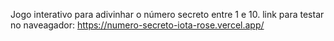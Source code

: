 Jogo interativo para adivinhar o número secreto entre 1 e 10.
link para testar no naveagador: https://numero-secreto-iota-rose.vercel.app/
